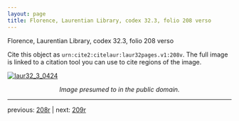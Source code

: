 ```yaml
---
layout: page
title: Florence, Laurentian Library, codex 32.3, folio 208 verso
---
```


Florence, Laurentian Library, codex 32.3, folio 208 verso

Cite this object as `urn:cite2:citelaur:laur32pages.v1:208v`.  The full image is linked to a citation tool you can use to cite regions of the image.

[![laur32_3_0424](http://www.homermultitext.org/iipsrv?IIIF=/project/homer/pyramidal/deepzoom/citelaur/laur32imgs/v1/laur32_3_0424.tif/full/800,/0/default.jpg)](http://www.homermultitext.org/ict2/?urn=urn:cite2:citelaur:laur32imgs.v1:laur32_3_0424) 

<p style="text-align: center; font-style: italic;">Image presumed to in the public domain.</p>

---

previous: [208r](../208r/) | next: [209r](../209r/)